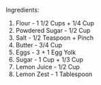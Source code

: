 Ingredients:
1) Flour - 1 1/2 Cups + 1/4 Cup
2) Powdered Sugar - 1/2 Cup
3) Salt - 1/2 Teaspoon + Pinch
4) Butter - 3/4 Cup
5) Eggs - 3 + 1 Egg Yolk
6) Sugar - 1 Cup + 1/3 Cup
7) Lemon Juice - 1/2 Cup
8) Lemon Zest - 1 Tablespoon